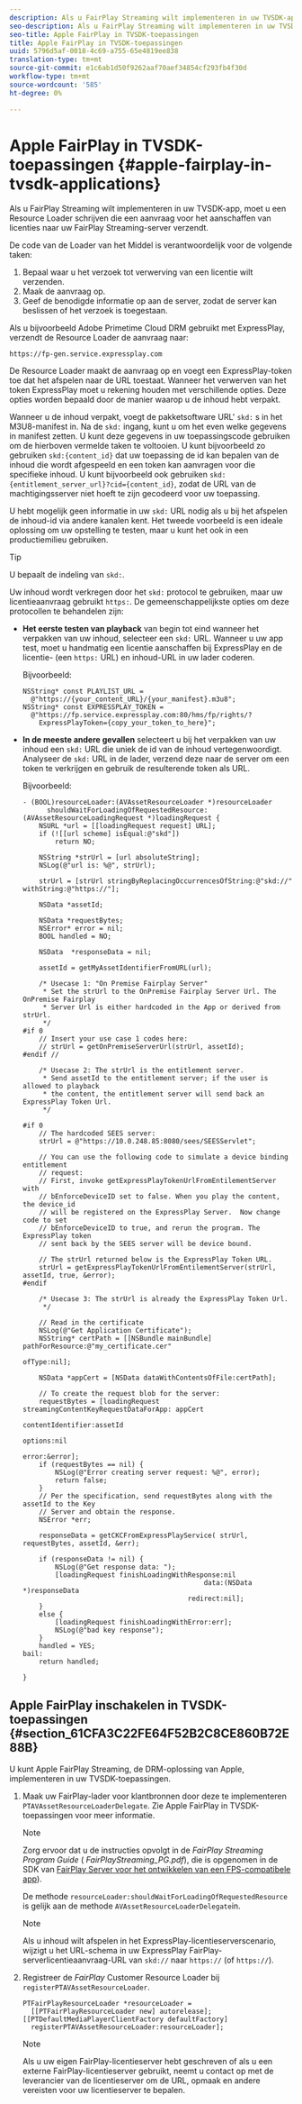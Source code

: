```yaml
---
description: Als u FairPlay Streaming wilt implementeren in uw TVSDK-app, moet u een Resource Loader schrijven die een aanvraag voor het aanschaffen van licenties naar uw FairPlay Streaming-server verzendt.
seo-description: Als u FairPlay Streaming wilt implementeren in uw TVSDK-app, moet u een Resource Loader schrijven die een aanvraag voor het aanschaffen van licenties naar uw FairPlay Streaming-server verzendt.
seo-title: Apple FairPlay in TVSDK-toepassingen
title: Apple FairPlay in TVSDK-toepassingen
uuid: 5796d5af-0018-4c69-a755-65e4819ee838
translation-type: tm+mt
source-git-commit: e1c6ab1d50f9262aaf70aef34854cf293fb4f30d
workflow-type: tm+mt
source-wordcount: '585'
ht-degree: 0%

---
```



# Apple FairPlay in TVSDK-toepassingen {#apple-fairplay-in-tvsdk-applications}

Als u FairPlay Streaming wilt implementeren in uw TVSDK-app, moet u een Resource Loader schrijven die een aanvraag voor het aanschaffen van licenties naar uw FairPlay Streaming-server verzendt.

De code van de Loader van het Middel is verantwoordelijk voor de volgende taken:

1. Bepaal waar u het verzoek tot verwerving van een licentie wilt verzenden.
1. Maak de aanvraag op.
1. Geef de benodigde informatie op aan de server, zodat de server kan beslissen of het verzoek is toegestaan.

Als u bijvoorbeeld Adobe Primetime Cloud DRM gebruikt met ExpressPlay, verzendt de Resource Loader de aanvraag naar:

```
https://fp-gen.service.expressplay.com
```

De Resource Loader maakt de aanvraag op en voegt een ExpressPlay-token toe dat het afspelen naar de URL toestaat. Wanneer het verwerven van het token ExpressPlay moet u rekening houden met verschillende opties. Deze opties worden bepaald door de manier waarop u de inhoud hebt verpakt.

Wanneer u de inhoud verpakt, voegt de pakketsoftware URL&#39; `skd:` s in het M3U8-manifest in. Na de `skd:` ingang, kunt u om het even welke gegevens in manifest zetten. U kunt deze gegevens in uw toepassingscode gebruiken om de hierboven vermelde taken te voltooien. U kunt bijvoorbeeld zo gebruiken `skd:{content_id}` dat uw toepassing de id kan bepalen van de inhoud die wordt afgespeeld en een token kan aanvragen voor die specifieke inhoud. U kunt bijvoorbeeld ook gebruiken `skd:{entitlement_server_url}?cid={content_id}`, zodat de URL van de machtigingsserver niet hoeft te zijn gecodeerd voor uw toepassing.

U hebt mogelijk geen informatie in uw `skd:` URL nodig als u bij het afspelen de inhoud-id via andere kanalen kent. Het tweede voorbeeld is een ideale oplossing om uw opstelling te testen, maar u kunt het ook in een productiemilieu gebruiken.

>[!TIP]
>
>U bepaalt de indeling van `skd:`.

Uw inhoud wordt verkregen door het `skd:` protocol te gebruiken, maar uw licentieaanvraag gebruikt `https:`. De gemeenschappelijkste opties om deze protocollen te behandelen zijn:

* **Het eerste testen van playback** van begin tot eind wanneer het verpakken van uw inhoud, selecteer een `skd:` URL. Wanneer u uw app test, moet u handmatig een licentie aanschaffen bij ExpressPlay en de licentie- (een `https:` URL) en inhoud-URL in uw lader coderen.

   Bijvoorbeeld:

   ```
   NSString* const PLAYLIST_URL =  
     @"https://{your_content_URL}/{your_manifest}.m3u8"; 
   NSString* const EXPRESSPLAY_TOKEN =  
     @"https://fp.service.expressplay.com:80/hms/fp/rights/? 
       ExpressPlayToken={copy_your_token_to_here}";
   ```

* **In de meeste andere gevallen** selecteert u bij het verpakken van uw inhoud een `skd:` URL die uniek de id van de inhoud vertegenwoordigt. Analyseer de `skd:` URL in de lader, verzend deze naar de server om een token te verkrijgen en gebruik de resulterende token als URL.

   Bijvoorbeeld:

   ```
   - (BOOL)resourceLoader:(AVAssetResourceLoader *)resourceLoader  
         shouldWaitForLoadingOfRequestedResource:(AVAssetResourceLoadingRequest *)loadingRequest { 
       NSURL *url = [[loadingRequest request] URL]; 
       if (![[url scheme] isEqual:@"skd"]) 
           return NO; 
   
       NSString *strUrl = [url absoluteString]; 
       NSLog(@"url is: %@", strUrl); 
   
       strUrl = [strUrl stringByReplacingOccurrencesOfString:@"skd://" withString:@"https://"]; 
   
       NSData *assetId; 
   
       NSData *requestBytes; 
       NSError* error = nil; 
       BOOL handled = NO; 
   
       NSData  *responseData = nil; 
   
       assetId = getMyAssetIdentifierFromURL(url); 
   
       /* Usecase 1: "On Premise Fairplay Server" 
        * Set the strUrl to the OnPremise Fairplay Server Url. The OnPremise Fairplay  
        * Server Url is either hardcoded in the App or derived from strUrl. 
        */ 
   #if 0  
       // Insert your use case 1 codes here: 
       // strUrl = getOnPremiseServerUrl(strUrl, assetId); 
   #endif // 
   
       /* Usecase 2: The strUrl is the entitlement server. 
        * Send assetId to the entitlement server; if the user is allowed to playback  
        * the content, the entitlement server will send back an ExpressPlay Token Url. 
        */ 
   
   #if 0 
       // The hardcoded SEES server: 
       strUrl = @"https://10.0.248.85:8080/sees/SEESServlet"; 
   
       // You can use the following code to simulate a device binding entitlement  
       // request:  
       // First, invoke getExpressPlayTokenUrlFromEntilementServer with  
       // bEnforceDeviceID set to false. When you play the content, the device_id  
       // will be registered on the ExpressPlay Server.  Now change code to set  
       // bEnforceDeviceID to true, and rerun the program. The ExpressPlay token  
       // sent back by the SEES server will be device bound. 
   
       // The strUrl returned below is the ExpressPlay Token URL. 
       strUrl = getExpressPlayTokenUrlFromEntilementServer(strUrl, assetId, true, &error); 
   #endif 
   
       /* Usecase 3: The strUrl is already the ExpressPlay Token Url. 
        */ 
   
       // Read in the certificate 
       NSLog(@"Get Application Certificate"); 
       NSString* certPath = [[NSBundle mainBundle] pathForResource:@"my_certificate.cer"  
                                                            ofType:nil]; 
   
       NSData *appCert = [NSData dataWithContentsOfFile:certPath]; 
   
       // To create the request blob for the server: 
       requestBytes = [loadingRequest streamingContentKeyRequestDataForApp: appCert 
                                                         contentIdentifier:assetId  
                                                                   options:nil  
                                                                     error:&error]; 
       if (requestBytes == nil) { 
           NSLog(@"Error creating server request: %@", error); 
           return false; 
       } 
       // Per the specification, send requestBytes along with the assetId to the Key 
       // Server and obtain the response. 
       NSError *err; 
   
       responseData = getCKCFromExpressPlayService( strUrl, requestBytes, assetId, &err); 
   
       if (responseData != nil) { 
           NSLog(@"Get response data: "); 
           [loadingRequest finishLoadingWithResponse:nil  
                                                data:(NSData *)responseData 
                                            redirect:nil]; 
       } 
       else { 
           [loadingRequest finishLoadingWithError:err]; 
           NSLog(@"bad key response"); 
       } 
       handled = YES; 
   bail: 
       return handled; 
   
   }
   ```

## Apple FairPlay inschakelen in TVSDK-toepassingen {#section_61CFA3C22FE64F52B2C8CE860B72E88B}

U kunt Apple FairPlay Streaming, de DRM-oplossing van Apple, implementeren in uw TVSDK-toepassingen.

1. Maak uw FairPlay-lader voor klantbronnen door deze te implementeren `PTAVAssetResourceLoaderDelegate`. Zie Apple FairPlay in TVSDK-toepassingen voor meer informatie.

   >[!NOTE]
   >
   >Zorg ervoor dat u de instructies opvolgt in de *FairPlay Streaming Program Guide* ( *FairPlayStreaming_PG.pdf*), die is opgenomen in de SDK van [FairPlay Server voor het ontwikkelen van een FPS-compatibele app](https://developer.apple.com/services-account/download?path=/Developer_Tools/FairPlay_Streaming_SDK/FairPlay_Streaming_Server_SDK.zip)).

   De methode `resourceLoader:shouldWaitForLoadingOfRequestedResource` is gelijk aan de methode `AVAssetResourceLoaderDelegate`in.

   >[!NOTE]
   >
   >Als u inhoud wilt afspelen in het ExpressPlay-licentieserverscenario, wijzigt u het URL-schema in uw ExpressPlay FairPlay-serverlicentieaanvraag-URL van `skd://` naar `https://` (of `https://`).

1. Registreer de *FairPlay* Customer Resource Loader bij `registerPTAVAssetResourceLoader`.

   ```
   PTFairPlayResourceLoader *resourceLoader =  
     [[PTFairPlayResourceLoader new] autorelease];  
   [[PTDefaultMediaPlayerClientFactory defaultFactory]  
     registerPTAVAssetResourceLoader:resourceLoader];
   ```

   >[!NOTE]
   >
   >Als u uw eigen FairPlay-licentieserver hebt geschreven of als u een externe FairPlay-licentieserver gebruikt, neemt u contact op met de leverancier van de licentieserver om de URL, opmaak en andere vereisten voor uw licentieserver te bepalen.